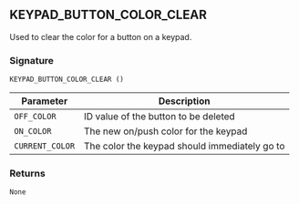 ## KEYPAD\_BUTTON\_COLOR\_CLEAR

Used to clear the color for a button on a keypad.


### Signature

`KEYPAD_BUTTON_COLOR_CLEAR ()`


| Parameter       | Description                                   |
| --------------- | --------------------------------------------- |
| `OFF_COLOR`     | ID value of the button to be deleted          |
| `ON_COLOR`      | The new on/push color for the keypad          |
| `CURRENT_COLOR` | The color the keypad should immediately go to |


### Returns

`None`
